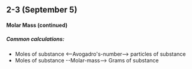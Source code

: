 ## 2-3 (September 5)

#### Molar Mass (continued)
##### Common calculations:
  - Moles of substance <--Avogadro's-number--> particles of substance
  - Moles of substance --Molar-mass--> Grams of substance
